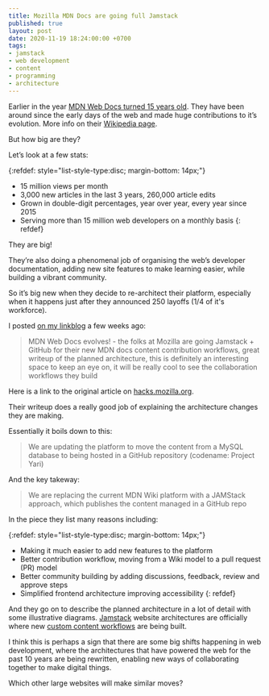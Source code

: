 ```yaml
---
title: Mozilla MDN Docs are going full Jamstack
published: true
layout: post
date: 2020-11-19 18:24:00:00 +0700
tags:
- jamstack
- web development
- content
- programming
- architecture
---
```

Earlier in the year [MDN Web Docs turned 15 years old](https://hacks.mozilla.org/2020/07/mdn-web-docs-15-years-young). They have been around since the early days of the web and made huge contributions to it’s evolution. More info on their [Wikipedia page](https://en.m.wikipedia.org/wiki/MDN_Web_Docs).

But how big are they? 

Let’s look at a few stats:

{:refdef: style="list-style-type:disc; margin-bottom: 14px;"}
- 15 million views per month
- 3,000 new articles in the last 3 years, 260,000 article edits
- Grown in double-digit percentages, year over year, every year since 2015
- Serving more than 15 million web developers on a monthly basis
{: refdef}

They are big! 

They’re also doing a phenomenal job of organising the web’s developer documentation, adding new site features to make learning easier, while building a vibrant community.

So it’s big new when they decide to re-architect their platform, especially when it happens just after they announced 250 layoffs (1/4 of it's workforce).

I posted [on my linkblog](https://links.markjgsmith.com/archives/html/2020/11/#2November2020 ) a few weeks ago:

> MDN Web Docs evolves! - the folks at Mozilla are going Jamstack + GitHub for their new MDN docs content contribution workflows, great writeup of the planned architecture, this is definitely an interesting space to keep an eye on, it will be really cool to see the collaboration workflows they build

Here is a link to the original article on [hacks.mozilla.org](https://hacks.mozilla.org/2020/10/mdn-web-docs-evolves-lowdown-on-the-upcoming-new-platform).

Their writeup does a really good job of explaining the architecture changes they are making. 

Essentially it boils down to this:

> We are updating the platform to move the content from a MySQL database to being hosted in a GitHub repository (codename: Project Yari)

And the key takeway:

> We are replacing the current MDN Wiki platform with a JAMStack approach, which publishes the content managed in a GitHub repo

In the piece they list many reasons including:

{:refdef: style="list-style-type:disc; margin-bottom: 14px;"}
- Making it much easier to add new features to the platform
- Better contribution workflow, moving from a Wiki model to a pull request (PR) model
- Better community building by adding discussions, feedback, review and approve steps
- Simplified frontend architecture improving accessibility
{: refdef}

And they go on to describe the planned architecture in a lot of detail with some illustrative diagrams. [Jamstack](https://jamstack.org) website architectures are officially where new [custom content workflows](https://blog.markjgsmith.com/2020/10/30/github-actions-for-custom-content-workflows.html ) are being built. 

I think this is perhaps a sign that there are some big shifts happening in web development, where the architectures that have powered the web for the past 10 years are being rewritten, enabling new ways of collaborating together to make digital things. 

Which other large websites will make similar moves?
